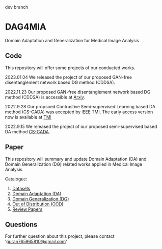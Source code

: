 dev branch
# DAG4MIA
Domain Adaptation and Generalization for Medical Image Analysis

## Code
This repository will offer some projects of our conducted works.  

2023.01.04 We released the project of our proposed GAN-free disentanglement network based DG method (CDDSA).

2022.11.23 Our proposed GAN-free disentanglement network based DG method (CDDSA) is accessible at [Arxiv](https://arxiv.org/abs/2211.12081).

2022.9.28 Our propsoed Contrastive Semi-supervised Learning based DA method (CS-CADA) was accepted by IEEE TMI. The early access version now is available at [TMI](https://ieeexplore.ieee.org/document/9903480)  

2022.9.15 We released the project of our proposed semi-supervised based DA method [CS-CADA](https://arxiv.org/abs/2208.08605).

## Paper
This repository will summary and update Domain Adaptation (DA) and Domain Generalization (DG) related works applied in Medical Image Analysis.

Catalogue:

1. [Datasets](./paper/Datasets.md)
2. [Domain Adaptation (DA)](./paper/DomainAdaptation.md)
3. [Domain Generalization (DG)](./paper/DomainGeneralization.md)
4. [Out of Distribution (OOD)](./paper/Out-of-DistributionDetection.md)
5. [Review Papers](./paper/ReviewPapers.md)

## Questions
For further question about this project,  please contact '[guran765965810@gmail.com](guran765965810@gmail.com)'